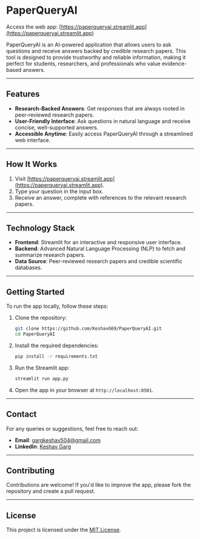 

# PaperQueryAI  

Access the web app: [https://paperqueryai.streamlit.app](https://paperqueryai.streamlit.app)  

PaperQueryAI is an AI-powered application that allows users to ask questions and receive answers backed by credible research papers. This tool is designed to provide trustworthy and reliable information, making it perfect for students, researchers, and professionals who value evidence-based answers.  

---

## Features  

- **Research-Backed Answers**: Get responses that are always rooted in peer-reviewed research papers.  
- **User-Friendly Interface**: Ask questions in natural language and receive concise, well-supported answers.  
- **Accessible Anytime**: Easily access PaperQueryAI through a streamlined web interface.  

---

## How It Works  

1. Visit [https://paperqueryai.streamlit.app](https://paperqueryai.streamlit.app).  
2. Type your question in the input box.  
3. Receive an answer, complete with references to the relevant research papers.  

---

## Technology Stack  

- **Frontend**: Streamlit for an interactive and responsive user interface.  
- **Backend**: Advanced Natural Language Processing (NLP) to fetch and summarize research papers.  
- **Data Source**: Peer-reviewed research papers and credible scientific databases.  

---

## Getting Started  

To run the app locally, follow these steps:  

1. Clone the repository:  
   ```bash  
   git clone https://github.com/KeshavG69/PaperQueryAI.git  
   cd PaperQueryAI  
   ```  
2. Install the required dependencies:  
   ```bash  
   pip install -r requirements.txt  
   ```  
3. Run the Streamlit app:  
   ```bash  
   streamlit run app.py  
   ```  
4. Open the app in your browser at `http://localhost:8501`.  

---

## Contact  

For any queries or suggestions, feel free to reach out:  

- **Email**: [gargkeshav504@gmail.com](mailto:gargkeshav504@gmail.com)  
- **LinkedIn**: [Keshav Garg](https://www.linkedin.com/in/keshav-garg-7760b1232/)  

---

## Contributing  

Contributions are welcome! If you'd like to improve the app, please fork the repository and create a pull request.  

---

## License  

This project is licensed under the [MIT License](LICENSE).  
